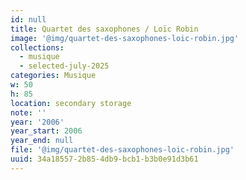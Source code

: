 ```yaml
---
id: null
title: Quartet des saxophones / Loïc Robin
image: '@img/quartet-des-saxophones-loic-robin.jpg'
collections:
  - musique
  - selected-july-2025
categories: Musique
w: 50
h: 85
location: secondary storage
note: ''
year: '2006'
year_start: 2006
year_end: null
file: '@img/quartet-des-saxophones-loic-robin.jpg'
uuid: 34a18557-2b85-4db9-bcb1-b3b0e91d3b61
---
```


